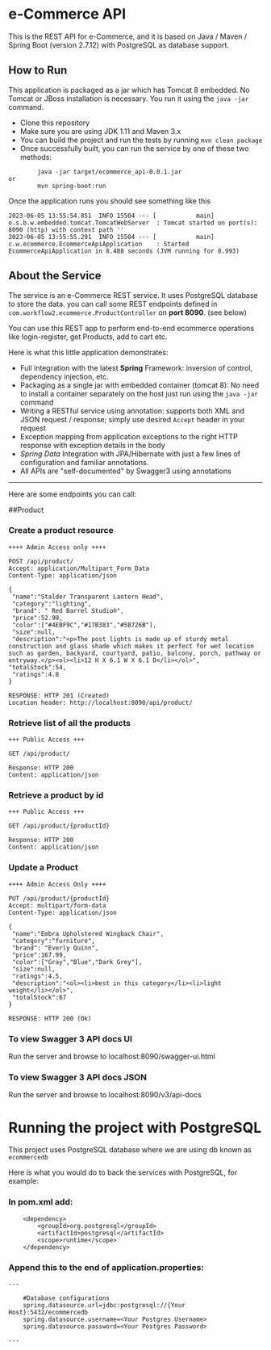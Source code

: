 # e-Commerce API 

This is the REST API for e-Commerce, and it is based on Java / Maven / Spring Boot (version 2.7.12) with PostgreSQL as database support. 

## How to Run

This application is packaged as a jar which has Tomcat 8 embedded. No Tomcat or JBoss installation is necessary. You run it using the ```java -jar``` command.

* Clone this repository
* Make sure you are using JDK 1.11 and Maven 3.x
* You can build the project and run the tests by running ```mvn clean package```
* Once successfully built, you can run the service by one of these two methods:
```
        java -jar target/ecommerce_api-0.0.1.jar
or
        mvn spring-boot:run
```

Once the application runs you should see something like this

```
2023-06-05 13:55:54.851  INFO 15504 --- [           main] o.s.b.w.embedded.tomcat.TomcatWebServer  : Tomcat started on port(s): 8090 (http) with context path ''
2023-06-05 13:55:55.291  INFO 15504 --- [           main] c.w.ecommerce.EcommerceApiApplication    : Started EcommerceApiApplication in 8.488 seconds (JVM running for 8.993)
```

## About the Service

The service is an e-Commerce REST service. It uses PostgreSQL database to store the data. you can call some REST endpoints defined in ```com.workflow2.ecommerce.ProductController``` on **port 8090**. (see below)

You can use this REST app to perform end-to-end ecommerce operations like login-register, get Products, add to cart etc.

Here is what this little application demonstrates:

* Full integration with the latest **Spring** Framework: inversion of control, dependency injection, etc.
* Packaging as a single jar with embedded container (tomcat 8): No need to install a container separately on the host just run using the ``java -jar`` command
* Writing a RESTful service using annotation: supports both XML and JSON request / response; simply use desired ``Accept`` header in your request
* Exception mapping from application exceptions to the right HTTP response with exception details in the body
* *Spring Data* Integration with JPA/Hibernate with just a few lines of configuration and familiar annotations.
* All APIs are "self-documented" by Swagger3 using annotations

-----
Here are some endpoints you can call:

##Product

### Create a product resource

```
++++ Admin Access only ++++

POST /api/product/
Accept: application/Multipart_Form_Data
Content-Type: application/json

{
 "name":"Stalder Transparent Lantern Head",
 "category":"lighting",
 "brand": " Red Barrel Studio®",
 "price":52.99,
 "color":["#4EBF9C","#17B383","#5B726B"],
 "size":null,
 "description":"<p>The post lights is made up of sturdy metal construction and glass shade which makes it perfect for wet location such as garden, backyard, courtyard, patio, balcony, porch, pathway or entryway.</p><ol><li>12 H X 6.1 W X 6.1 D</li></ol>",
"totalStock":54,
 "ratings":4.8	
}

RESPONSE: HTTP 201 (Created)
Location header: http://localhost:8090/api/product/
```

### Retrieve list of all the products

```
+++ Public Access +++

GET /api/product/

Response: HTTP 200
Content: application/json 
```

### Retrieve a product by id

```
+++ Public Access +++

GET /api/product/{productId}

Response: HTTP 200
Content: application/json 
```

### Update a Product

```
++++ Admin Access Only ++++

PUT /api/product/{productId}
Accept: multipart/form-data
Content-Type: application/json

{
 "name":"Embra Upholstered Wingback Chair",
 "category":"furniture",
 "brand": "Everly Quinn",
 "price":167.99,
 "color":["Gray","Blue","Dark Grey"],
 "size":null,
 "ratings":4.5,
 "description":"<ol><li>best in this category</li><li>light weight</li></ol>",
 "totalStock":67
}

RESPONSE: HTTP 200 (Ok)
```
### To view Swagger 3 API docs UI

Run the server and browse to localhost:8090/swagger-ui.html

### To view Swagger 3 API docs JSON

Run the server and browse to localhost:8090/v3/api-docs

# Running the project with PostgreSQL

This project uses PostgreSQL database where we are using db known as ```ecommercedb``` 

Here is what you would do to back the services with PostgreSQL, for example:

### In pom.xml add:

```
    <dependency>
        <groupId>org.postgresql</groupId>
        <artifactId>postgresql</artifactId>
        <scope>runtime</scope>
    </dependency>
```

### Append this to the end of application.properties:

```
---

    #Database configurations
    spring.datasource.url=jdbc:postgresql://{Your Host}:5432/ecommercedb
    spring.datasource.username=<Your Postgres Username>
    spring.datasource.password=<Your Postgres Password>

---
```